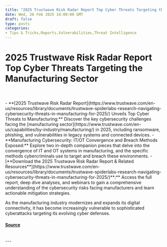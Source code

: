 ```yaml
---
title: "2025 Trustwave Risk Radar Report Top Cyber Threats Targeting the Manufacturing Sector"
date: Wed, 26 Feb 2025 14:00:00 GMT
draft: false
type: posts
categories: 
- Tips & Tricks,Reports,Vulnerabilities,Threat Intelligence
---
```

# 2025 Trustwave Risk Radar Report Top Cyber Threats Targeting the Manufacturing Sector

<br/>

<br/>
-   **[2025 Trustwave Risk Radar Report](https://www.trustwave.com/en-us/resources/library/documents/trustwave-spiderlabs-research-navigating-cybersecurity-threats-in-manufacturing-for-2025/) Unveils Top Cyber Threats to Manufacturing:** Discover the key cybersecurity challenges facing the [manufacturing sector](https://www.trustwave.com/en-us/capabilities/by-industry/manufacturing/) in 2025, including ransomware, phishing, and vulnerabilities in legacy systems and connected devices.
-   **Manufacturing Cybersecurity: IT/OT Convergence and Breach Methods Exposed:** Explore two in-depth companion pieces that delve into the convergence of IT and OT systems in manufacturing, and the specific methods cybercriminals use to target and breach these environments.
-   [**Download the 2025 Trustwave Risk Radar Report & Related Resources**](https://www.trustwave.com/en-us/resources/library/documents/trustwave-spiderlabs-research-navigating-cybersecurity-threats-in-manufacturing-for-2025/)**:** Access the full report, deep dive analyses, and webinars to gain a comprehensive understanding of the cybersecurity risks facing manufacturers and learn actionable mitigation strategies.

As the manufacturing industry modernizes and expands its digital connectivity, it has become increasingly vulnerable to sophisticated cyberattacks targeting its evolving cyber defenses.

#### [Source](https://www.trustwave.com/en-us/resources/blogs/spiderlabs-blog/2025-trustwave-risk-radar-report-top-cyber-threats-targeting-the-manufacturing-sector/)

<br/>
---
